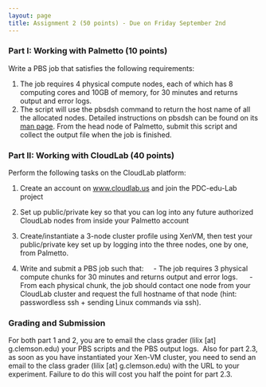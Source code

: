 ```yaml
---
layout: page
title: Assignment 2 (50 points) - Due on Friday September 2nd
---
```


### Part I: Working with Palmetto (10 points)

Write a PBS job that satisfies the following requirements:

1. The job requires 4 physical compute nodes, each of which has 8 computing cores and 10GB of memory, for 30 minutes and returns output and error logs.
2. The script will use the pbsdsh command to return the host name of all the allocated nodes. Detailed instructions on pbsdsh can be found on its [man page](http://linux.die.net/man/1/pbsdsh). From the head node of Palmetto, submit this script and collect the output file when the job is finished. 

### Part II: Working with CloudLab (40 points)

Perform the following tasks on the CloudLab platform:

1. Create an account on www.cloudlab.us and join the PDC-edu-Lab project

2. Set up public/private key so that you can log into any future authorized CloudLab nodes from inside your Palmetto account

3. Create/instantiate a 3-node cluster profile using XenVM, then test your public/private key set up by logging into the three nodes, one by one, from Palmetto. 

4. Write and submit a PBS job such that:
    - The job requires 3 physical compute chunks for 30 minutes and returns output and error logs. 
    - From each physical chunk, the job should contact one node from your CloudLab cluster and request the full hostname of that node (hint: passwordless ssh +  sending Linux commands via ssh). 

### Grading and Submission
For both part 1 and 2, you are to email the class grader (lilix [at] g.clemson.edu) your PBS scripts and the PBS output logs. 
Also for part 2.3, as soon as you have instantiated your Xen-VM cluster, you need to send an email to the class grader (lilix [at] g.clemson.edu) with the URL to your experiment. Failure to do this will cost you half the point for part 2.3. 
